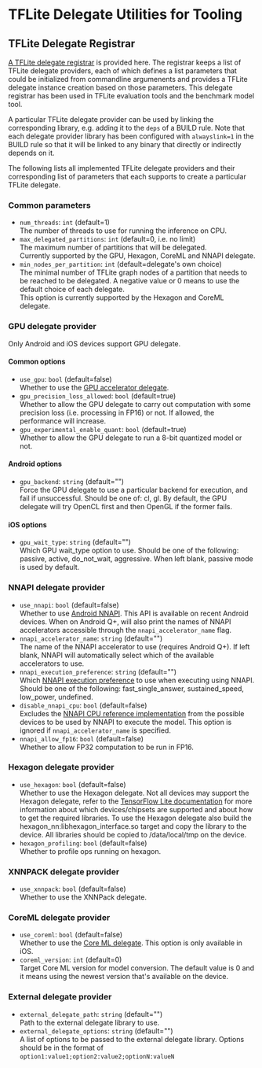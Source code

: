 # TFLite Delegate Utilities for Tooling

## TFLite Delegate Registrar
[A TFLite delegate registrar](https://github.com/tensorflow/tensorflow/blob/master/tensorflow/lite/tools/delegates/delegate_provider.h)
is provided here. The registrar keeps a list of TFLite delegate providers, each
of which defines a list parameters that could be initialized from commandline
argumenents and provides a TFLite delegate instance creation based on those
parameters. This delegate registrar has been used in TFLite evaluation tools and
the benchmark model tool.

A particular TFLite delegate provider can be used by
linking the corresponding library, e.g. adding it to the `deps` of a BUILD rule.
Note that each delegate provider library has been configured with
`alwayslink=1` in the BUILD rule so that it will be linked to any binary that
directly or indirectly depends on it.

The following lists all implemented TFLite delegate providers and their
corresponding list of parameters that each supports to create a particular
TFLite delegate.

### Common parameters
*   `num_threads`: `int` (default=1) \
    The number of threads to use for running the inference on CPU.
*   `max_delegated_partitions`: `int` (default=0, i.e. no limit) \
    The maximum number of partitions that will be delegated. \
    Currently supported by the GPU, Hexagon, CoreML and NNAPI delegate.
*   `min_nodes_per_partition`: `int` (default=delegate's own choice) \
    The minimal number of TFLite graph nodes of a partition that needs to be
    reached to be delegated. A negative value or 0 means to use the default
    choice of each delegate. \
    This option is currently supported by the Hexagon and CoreML delegate.

### GPU delegate provider

Only Android and iOS devices support GPU delegate.

#### Common options
*   `use_gpu`: `bool` (default=false) \
    Whether to use the
    [GPU accelerator delegate](https://github.com/tensorflow/tensorflow/tree/master/tensorflow/lite/delegates/gpu).
*   `gpu_precision_loss_allowed`: `bool` (default=true) \
    Whether to allow the GPU delegate to carry out computation with some
    precision loss (i.e. processing in FP16) or not. If allowed, the performance
    will increase.
*   `gpu_experimental_enable_quant`: `bool` (default=true) \
    Whether to allow the GPU delegate to run a 8-bit quantized model or not.

#### Android options
*  `gpu_backend`: `string` (default="") \
    Force the GPU delegate to use a particular backend for execution, and fail
    if unsuccessful. Should be one of: cl, gl. By default, the GPU delegate will
    try OpenCL first and then OpenGL if the former fails.

#### iOS options
*   `gpu_wait_type`: `string` (default="") \
    Which GPU wait_type option to use. Should be one of the following: passive,
    active, do_not_wait, aggressive. When left blank, passive mode is used by
    default.

### NNAPI delegate provider
*   `use_nnapi`: `bool` (default=false) \
    Whether to use
    [Android NNAPI](https://developer.android.com/ndk/guides/neuralnetworks/).
    This API is available on recent Android devices. When on Android Q+, will
    also print the names of NNAPI accelerators accessible through the
    `nnapi_accelerator_name` flag.
*   `nnapi_accelerator_name`: `string` (default="") \
    The name of the NNAPI accelerator to use (requires Android Q+). If left
    blank, NNAPI will automatically select which of the available accelerators
    to use.
*   `nnapi_execution_preference`: `string` (default="") \
    Which
    [NNAPI execution preference](https://developer.android.com/ndk/reference/group/neural-networks.html#group___neural_networks_1gga034380829226e2d980b2a7e63c992f18af727c25f1e2d8dcc693c477aef4ea5f5)
    to use when executing using NNAPI. Should be one of the following:
    fast_single_answer, sustained_speed, low_power, undefined.
*   `disable_nnapi_cpu`: `bool` (default=false) \
    Excludes the
    [NNAPI CPU reference implementation](https://developer.android.com/ndk/guides/neuralnetworks#device-assignment)
    from the possible devices to be used by NNAPI to execute the model. This
    option is ignored if `nnapi_accelerator_name` is specified.
*   `nnapi_allow_fp16`: `bool` (default=false) \
    Whether to allow FP32 computation to be run in FP16.

### Hexagon delegate provider
*   `use_hexagon`: `bool` (default=false) \
    Whether to use the Hexagon delegate. Not all devices may support the Hexagon
    delegate, refer to the [TensorFlow Lite documentation](https://www.tensorflow.org/lite/performance/hexagon_delegate) for more
    information about which devices/chipsets are supported and about how to get
    the required libraries. To use the Hexagon delegate also build the
    hexagon_nn:libhexagon_interface.so target and copy the library to the
    device. All libraries should be copied to /data/local/tmp on the device.
*   `hexagon_profiling`: `bool` (default=false) \
    Whether to profile ops running on hexagon.

### XNNPACK delegate provider
*   `use_xnnpack`: `bool` (default=false) \
    Whether to use the XNNPack delegate.

### CoreML delegate provider
*   `use_coreml`: `bool` (default=false) \
    Whether to use the [Core ML delegate](https://github.com/tensorflow/tensorflow/tree/master/tensorflow/lite/experimental/delegates/coreml).
    This option is only available in iOS.
*   `coreml_version`: `int` (default=0) \
    Target Core ML version for model conversion. The default value is 0 and it
    means using the newest version that's available on the device.

### External delegate provider
*   `external_delegate_path`: `string` (default="") \
    Path to the external delegate library to use.
*   `external_delegate_options`: `string` (default="") \
    A list of options to be passed to the external delegate library. Options
    should be in the format of `option1:value1;option2:value2;optionN:valueN`
